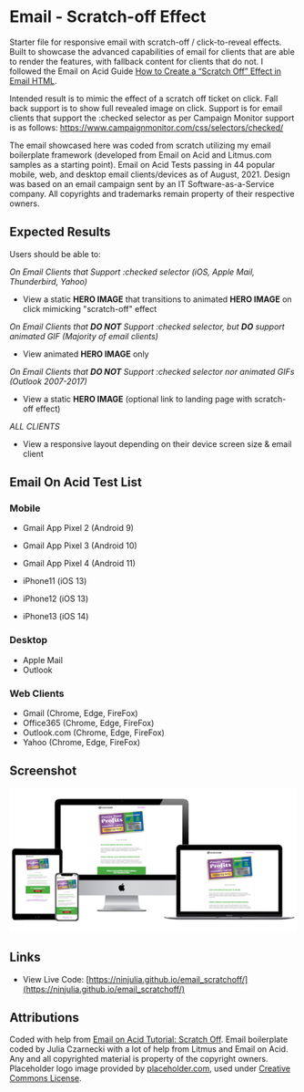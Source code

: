 # Email - Scratch-off Effect

Starter file for responsive email with scratch-off / click-to-reveal effects. Built to showcase the advanced capabilities of email for clients that are able to render the features, with fallback content for clients that do not. I followed the Email on Acid Guide [How to Create a “Scratch Off” Effect in Email HTML](https://www.emailonacid.com/blog/article/email-development/scratch-off-email/).

Intended result is to mimic the effect of a scratch off ticket on click. Fall back support is to show full revealed image on click. Support is for email clients that support the :checked selector as per Campaign Monitor support is as follows: https://www.campaignmonitor.com/css/selectors/checked/

The email showcased here was coded from scratch utilizing my email boilerplate framework (developed from Email on Acid and Litmus.com samples as a starting point). Email on Acid Tests passing in 44 popular mobile, web, and desktop email clients/devices as of August, 2021. Design was based on an email campaign sent by an IT Software-as-a-Service company. All copyrights and trademarks remain property of their respective owners.

## Expected Results

Users should be able to:

_On Email Clients that Support :checked selector (iOS, Apple Mail, Thunderbird, Yahoo)_

- View a static **HERO IMAGE** that transitions to animated **HERO IMAGE** on click mimicking "scratch-off" effect

_On Email Clients that **DO NOT** Support :checked selector, but **DO** support animated GIF (Majority of email clients)_

- View animated **HERO IMAGE** only

_On Email Clients that **DO NOT** Support :checked selector nor animated GIFs (Outlook 2007-2017)_

- View a static **HERO IMAGE** (optional link to landing page with scratch-off effect)

_ALL CLIENTS_

- View a responsive layout depending on their device screen size & email client

## Email On Acid Test List

### Mobile

- Gmail App Pixel 2 (Android 9)
- Gmail App Pixel 3 (Android 10)
- Gmail App Pixel 4 (Android 11)

- iPhone11 (iOS 13)
- iPhone12 (iOS 13)
- iPhone13 (iOS 14)

### Desktop

- Apple Mail
- Outlook

### Web Clients

- Gmail (Chrome, Edge, FireFox)
- Office365 (Chrome, Edge, FireFox)
- Outlook.com (Chrome, Edge, FireFox)
- Yahoo (Chrome, Edge, FireFox)

## Screenshot

![screenshot](screenshot.PNG?raw=true)

## Links

- View Live Code: [https://ninjulia.github.io/email_scratchoff/](https://ninjulia.github.io/email_scratchoff/)

## Attributions

Coded with help from [Email on Acid Tutorial: Scratch Off](https://www.emailonacid.com/blog/article/email-development/scratch-off-email/). Email boilerplate coded by Julia Czarnecki with a lot of help from Litmus and Email on Acid. Any and all copyrighted material is property of the copyright owners. Placeholder logo image provided by [placeholder.com](https://placeholder.com/logos/), used under [Creative Commons License](https://creativecommons.org/).
